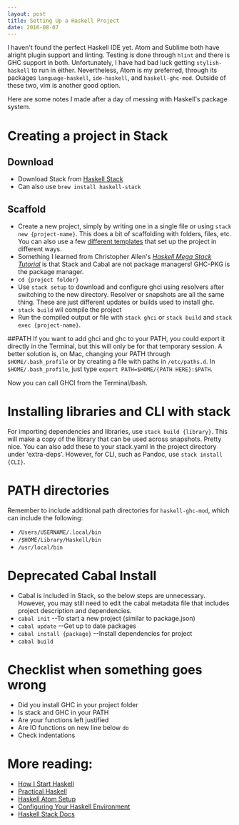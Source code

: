 ```yaml
---
layout: post
title: Setting Up a Haskell Project
date: 2016-08-07
---
```


I haven't found the perfect Haskell IDE yet. Atom and Sublime both have alright plugin support and linting. Testing is done through `hlint` and there is GHC support in both. Unfortunately, I have had bad luck getting `stylish-haskell` to run in either. Nevertheless, Atom is my preferred, through its packages `language-haskell`, `ide-haskell`, and `haskell-ghc-mod`. Outside of these two, vim is another good option.

Here are some notes I made after a day of messing with Haskell's package system.

# Creating a project in Stack
## Download
- Download Stack from [Haskell Stack](https://haskell-lang.org/get-started)
- Can also use `brew install haskell-stack`

## Scaffold
- Create a new project, simply by writing one in a single file or using `stack new {project-name}`. This does a bit of scaffolding with folders, files, etc. You can also use a few [different templates](https://github.com/commercialhaskell/stack-templates) that set up the project in different ways.
- Something I learned from Christopher Allen's [_Haskell Mega Stack Tutorial_](https://www.youtube.com/watch?v=sRonIB8ZStw) is that Stack and Cabal are not package managers! GHC-PKG is the package manager.
- `cd {project folder}`
- Use `stack setup` to download and configure ghci using resolvers after switching to the new directory. Resolver or snapshots are all the same thing. These are just different updates or builds used to install ghc.
- `stack build` wil compile the project
- Run the compiled output or file with `stack ghci` or `stack build` and `stack exec {project-name}`.

##PATH
If you want to add ghci and ghc to your PATH, you could export it directly in the Terminal, but this will only be for that temporary session. A better solution is, on Mac, changing your PATH through `$HOME/.bash_profile` or by creating a file with paths in `/etc/paths.d`. In `$HOME/.bash_profile`, just type `export PATH=$HOME/{PATH HERE}:$PATH`.

Now you can call GHCI from the Terminal/bash.

# Installing libraries and CLI with stack

For importing dependencies and libraries, use `stack build {library}`. This will make a copy of the library that can be used across snapshots. Pretty nice. You can also add these to your stack.yaml in the project directory under 'extra-deps'. However, for CLI, such as Pandoc, use `stack install {CLI}`.

# PATH directories

Remember to include additional path directories for `haskell-ghc-mod`, which can include the following:

- `/Users/USERNAME/.local/bin`
- `/$HOME/Library/Haskell/bin`
- `/usr/local/bin`

# Deprecated Cabal Install

- Cabal is included in Stack, so the below steps are unnecessary. However, you may still need to edit the cabal metadata file that includes project description and dependencies.
- `cabal init` --To start a new project (similar to package.json)
- `cabal update` --Get up to date packages
- `cabal install {package}` --Install dependencies for project
- `cabal build`

# Checklist when something goes wrong

- Did you install GHC in your project folder
- Is stack and GHC in your PATH
- Are your functions left justified
- Are IO functions on new line below `do`
- Check indentations

# More reading:

- [How I Start Haskell](http://howistart.org/posts/haskell/1)
- [Practical Haskell](http://seanhess.github.io/2015/08/04/practical-haskell-getting-started.html)
- [Haskell Atom Setup](https://github.com/simonmichael/haskell-atom-setup)
- [Configuring Your Haskell Environment](http://tonylawrence.com/2014/01/01/configuring-your-haskell-environment/)
- [Haskell Stack Docs](https://docs.haskellstack.org/en/stable/install_and_upgrade/)

